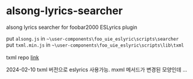 # alsong-lyrics-searcher
alsong lyrics searcher for foobar2000 ESLyrics plugin

put `alsong.js` in `~\user-components\foo_uie_eslyric\scripts\searcher`<br>
put `txml.min.js` in `~\user-components\foo_uie_eslyric\scripts\lib\txml`
<br><br>
txml repo [link](https://github.com/TobiasNickel/tXml)

2024-02-10 txml 버전으로 eslyrics 사용가능.
mxml 메서드가 변경된 모양인데 ...
